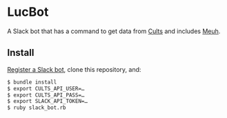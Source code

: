LucBot
======

A Slack bot that has a command to get data from [Cults](https://cults3d.com)
and includes [Meuh](github.com/sunny/meuh).

Install
-------

[Register a Slack bot](http://slack.com/services/new/bot), clone this
repository, and:

```sh
$ bundle install
$ export CULTS_API_USER=…
$ export CULTS_API_PASS=…
$ export SLACK_API_TOKEN=…
$ ruby slack_bot.rb
```
